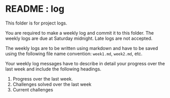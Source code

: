 # README : log
This folder is for project logs.

You are required to make a weekly log and commit it to this folder. The weekly logs are due at Saturday midnight. Late logs are not accepted.

The weekly logs are to be written using markdown and have to be saved using the following file name convention: ```week1.md```, ```week2.md```, etc.

Your weekly log messages have to describe in detail your progress over the last week and include the following headings.

1. Progress over the last week.
2. Challenges solved over the last week
3. Current challenges
